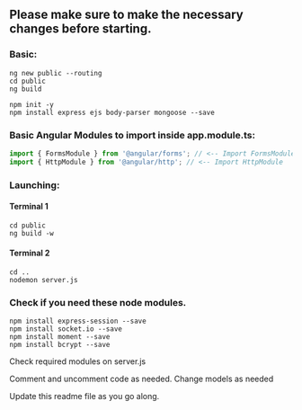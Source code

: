 ## Please make sure to make the necessary changes before starting.
### Basic:
```
ng new public --routing
cd public
ng build
```
```
npm init -y
npm install express ejs body-parser mongoose --save
```
### Basic Angular Modules to import inside app.module.ts:
```javascript
import { FormsModule } from '@angular/forms'; // <-- Import FormsModule
import { HttpModule } from '@angular/http'; // <-- Import HttpModule
```
### Launching:

#### Terminal 1
```
cd public
ng build -w
```
#### Terminal 2
```
cd ..
nodemon server.js
```

### Check if you need these node modules.
```
npm install express-session --save
npm install socket.io --save
npm install moment --save
npm install bcrypt --save
```

Check required modules on server.js

Comment and uncomment code as needed.
Change models as needed

Update this readme file as you go along.